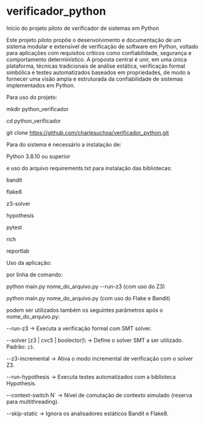 # verificador_python
Início do projeto piloto de verificador de sistemas em Python

Este projeto piloto propõe o desenvolvimento e documentação de um sistema modular e extensível de verificação de software em Python, voltado para aplicações com requisitos críticos como confiabilidade, segurança e comportamento determinístico. A proposta central é unir, em uma única plataforma, técnicas tradicionais de análise estática, verificação formal simbólica e testes automatizados baseados em propriedades, de modo a fornecer uma visão ampla e estruturada da confiabilidade de sistemas implementados em Python.


Para uso do projeto:

mkdir python_verificador

cd python_verificador

git clone https://github.com/charlesuchoa/verificador_python.git


Para do sistema é necessário a instalação de:

Python 3.8.10 ou superior

e uso do arquivo requirements.txt para instalação das bibliotecas:

bandit

flake8

z3-solver

hypothesis

pytest

rich

reportlab


Uso da aplicação:

por linha de comando: 

python main.py nome_do_arquivo.py --run-z3 (com uso do Z3)

python main.py nome_do_arquivo.py (com uso do Flake e Bandit)


podem ser utilizados também os seguintes parâmetros após o nome_do_arquivo.py:

--run-z3  		-> Executa a verificação formal com SMT solver. 

--solver \[z3      | cvc5        | boolector]\   -> Define o solver SMT a ser utilizado. Padrão: `z3`. 

--z3-incremental	-> Ativa o modo incremental de verificação com o solver Z3.

--run-hypothesis	-> Executa testes automatizados com a biblioteca Hypothesis.

--context-switch N` 	-> Nível de comutação de contexto simulado (reserva para multithreading).

--skip-static		-> Ignora os analisadores estáticos Bandit e Flake8.
